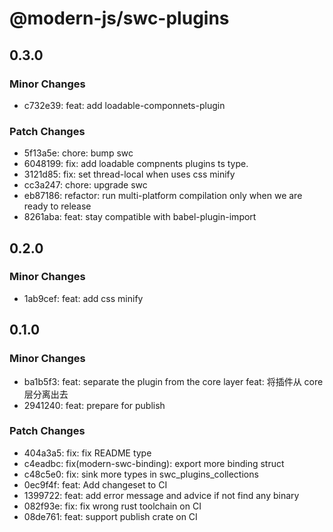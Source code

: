# @modern-js/swc-plugins

## 0.3.0

### Minor Changes

- c732e39: feat: add loadable-componnets-plugin

### Patch Changes

- 5f13a5e: chore: bump swc
- 6048199: fix: add loadable compnents plugins ts type.
- 3121d85: fix: set thread-local when uses css minify
- cc3a247: chore: upgrade swc
- eb87186: refactor: run multi-platform compilation only when we are ready to release
- 8261aba: feat: stay compatible with babel-plugin-import

## 0.2.0

### Minor Changes

- 1ab9cef: feat: add css minify

## 0.1.0

### Minor Changes

- ba1b5f3: feat: separate the plugin from the core layer
  feat: 将插件从 core 层分离出去
- 2941240: feat: prepare for publish

### Patch Changes

- 404a3a5: fix: fix README type
- c4eadbc: fix(modern-swc-binding): export more binding struct
- c48c5e0: fix: sink more types in swc_plugins_collections
- 0ec9f4f: feat: Add changeset to CI
- 1399722: feat: add error message and advice if not find any binary
- 082f93e: fix: fix wrong rust toolchain on CI
- 08de761: feat: support publish crate on CI
